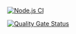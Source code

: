 [![Node.js CI](https://github.com/ULL-ESIT-INF-DSI-2122/Ejercicios_PE/actions/workflows/node.js.yml/badge.svg)](https://github.com/ULL-ESIT-INF-DSI-2122/Ejercicios_PE/actions/workflows/node.js.yml)

[![Quality Gate Status](https://sonarcloud.io/api/project_badges/measure?project=ULL-ESIT-INF-DSI-2122_Ejercicios_PE&metric=alert_status)](https://sonarcloud.io/summary/new_code?id=ULL-ESIT-INF-DSI-2122_Ejercicios_PE)